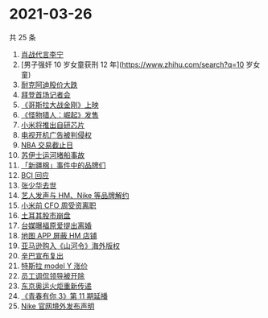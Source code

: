 # 2021-03-26

共 25 条

<!-- BEGIN -->
<!-- 最后更新时间 Fri Mar 26 2021 23:02:27 GMT+0800 (China Standard Time) -->

1. [肖战代言李宁](https://www.zhihu.com/search?q=肖战)
2. [男子强奸 10 岁女童获刑 12 年](https://www.zhihu.com/search?q=10 岁女童)
3. [耐克阿迪股价大跌](https://www.zhihu.com/search?q=耐克阿迪)
4. [拜登首场记者会](https://www.zhihu.com/search?q=拜登)
5. [《哥斯拉大战金刚》上映](https://www.zhihu.com/search?q=哥斯拉)
6. [《怪物猎人：崛起》发售](https://www.zhihu.com/search?q=怪物猎人：崛起)
7. [小米将推出自研芯片](https://www.zhihu.com/search?q=小米)
8. [电视开机广告被判侵权](https://www.zhihu.com/search?q=开机广告)
9. [NBA 交易截止日](https://www.zhihu.com/search?q=NBA)
10. [苏伊士运河堵船事故](https://www.zhihu.com/search?q=苏伊士运河)
11. [「新疆棉」事件中的品牌们](https://www.zhihu.com/search?q=新疆棉)
12. [BCI 回应](https://www.zhihu.com/search?q=bci)
13. [张少华去世](https://www.zhihu.com/search?q=张少华)
14. [艺人发声与 HM、Nike 等品牌解约](https://www.zhihu.com/search?q=明星解约)
15. [小米前 CFO 周受资离职](https://www.zhihu.com/search?q=周受资)
16. [土耳其股市崩盘](https://www.zhihu.com/search?q=土耳其)
17. [台媒曝福原爱提出离婚](https://www.zhihu.com/search?q=福原爱)
18. [地图 APP 屏蔽 HM 店铺](https://www.zhihu.com/search?q=百度地图)
19. [亚马逊购入《山河令》海外版权](https://www.zhihu.com/search?q=亚马逊)
20. [辛巴宣布复出](https://www.zhihu.com/search?q=辛巴)
21. [特斯拉 model Y 涨价](https://www.zhihu.com/search?q=特斯拉)
22. [员工调侃领导被开除](https://www.zhihu.com/search?q=调侃领导)
23. [东京奥运火炬重新传递](https://www.zhihu.com/search?q=奥运会)
24. [《青春有你 3》第 11 期延播](https://www.zhihu.com/search?q=青春有你)
25. [Nike 官网境外发布声明](https://www.zhihu.com/search?q=Nike)

<!-- END -->
